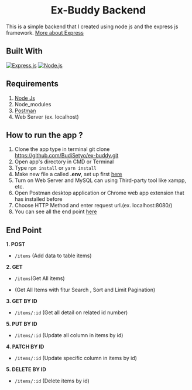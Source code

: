 <h1 align="center"> Ex-Buddy Backend </h1>

This is a simple backend that I created using node js and the express js framework. [More about Express](https://en.wikipedia.org/wiki/Express.js)

## Built With

[![Express.js](https://img.shields.io/badge/Express.js-4.x-orange.svg?style=rounded-square)](https://expressjs.com/en/starter/installing.html)
[![Node.js](https://img.shields.io/badge/Node.js-v.12.18.3-green.svg?style=rounded-square)](https://nodejs.org/)

## Requirements

1. <a href="https://nodejs.org/en/download/">Node Js</a>
2. Node_modules
3. <a href="https://www.getpostman.com/">Postman</a>
4. Web Server (ex. localhost)

## How to run the app ?

1. Clone the app type in terminal git clone https://github.com/BudiSetyo/ex-buddy.git
2. Open app's directory in CMD or Terminal
3. Type `npm install` or `yarn install`
4. Make new file a called **.env**, set up first [here](#set-up-env-file)
5. Turn on Web Server and MySQL can using Third-party tool like xampp, etc.
6. Open Postman desktop application or Chrome web app extension that has installed before
7. Choose HTTP Method and enter request url.(ex. localhost:8080/)
8. You can see all the end point [here](#end-point)

## End Point

**1. POST**

- `/items` (Add data to table items)

**2. GET**

- `/items`(Get All items)

- (Get All Items with fitur Search , Sort and Limit Pagination)

**3. GET BY ID**

- `/items/:id` (Get all detail on related id number)

**5. PUT BY ID**

- `/items/:id` (Update all column in items by id)

**4. PATCH BY ID**

- `/items/:id` (Update specific column in items by id)

**5. DELETE BY ID**

- `/items/:id` (Delete items by id)
